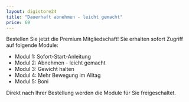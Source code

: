 ```yaml
---
layout: digistore24
title: "Dauerhaft abnehmen - leicht gemacht"
price: 69
---
```

<p>Bestellen Sie jetzt die Premium Mitgliedschaft! Sie erhalten sofort Zugriff auf folgende Module:</p>
<ul><li>Modul 1: Sofort-Start-Anleitung</li>
<li>Modul 2: Abnehmen - leicht gemacht</li>
<li>Modul 3: Gewicht halten</li>
<li>Modul 4: Mehr Bewegung im Alltag</li>
<li>Modul 5: Boni</li>
</ul><p>Direkt nach Ihrer Bestellung werden die Module f&#xFC;r Sie freigeschaltet.</p>